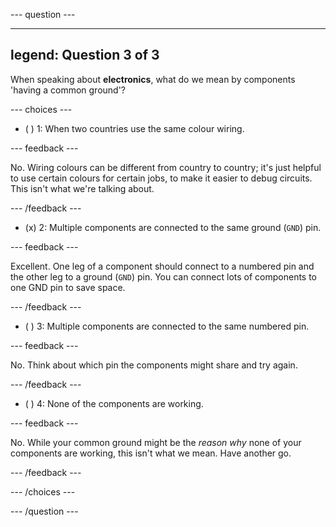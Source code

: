 --- question ---

---
legend: Question 3 of 3
---

When speaking about **electronics**, what do we mean by components 'having a common ground'?

--- choices ---

- ( ) 1: When two countries use the same colour wiring.

--- feedback ---

No. Wiring colours can be different from country to country; it's just helpful to use certain colours for certain jobs, to make it easier to debug circuits. This isn't what we're talking about.

--- /feedback ---

- (x) 2: Multiple components are connected to the same ground (`GND`) pin.

--- feedback ---

Excellent. One leg of a component should connect to a numbered pin and the other leg to a ground (`GND`) pin. You can connect lots of components to one GND pin to save space.

--- /feedback ---

- ( ) 3: Multiple components are connected to the same numbered pin.

--- feedback ---

No. Think about which pin the components might share and try again. 

--- /feedback ---

- ( ) 4: None of the components are working.

--- feedback ---

No. While your common ground might be the *reason why* none of your components are working, this isn't what we mean. Have another go.

--- /feedback ---

--- /choices ---

--- /question ---